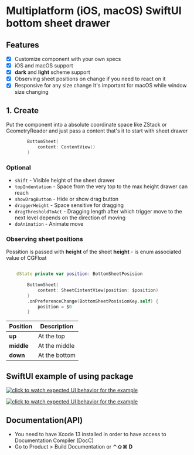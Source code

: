 # Multiplatform (iOS, macOS) SwiftUI bottom sheet drawer

 ## Features
- [x] Customize component with your own specs
- [x] iOS and macOS support
- [x] **dark** and **light** scheme support
- [x] Observing sheet positions on change if you need to react on it
- [x] Responsive for any size change It's important for macOS while window size changing

## 1. Create

Put the component into a absolute coordinate space like ZStack or GeometryReader and 
just pass a content that's it to start with sheet drawer

```swift
        BottomSheet(
            content: ContentView()
        )
```

### Optional

* `shift` - Visible height of the sheet drawer
* `topIndentation` - Space from the very top to the max height drawer can reach
* `showDragButton` - Hide or show drag button
* `draggerHeight` - Space sensitive for dragging
* `dragThresholdToAct` - Dragging length after which trigger move to the next level depends on the direction of moving
* `doAnimation` - Animate move


### Observing sheet positions
Possition is passed with **height** of the sheet 
**height** - is enum associated value of CGFloat

```swift

    @State private var position: BottomSheetPosision
    
        BottomSheet(
            content: SheetCintentView(position: $position)
        )
        .onPreferenceChange(BottomSheetPosisionKey.self) {
            position = $0
        }
```

| Position | Description |
| --- | --- |
|**up**| At the top |
|**middle**| At the middle |
|**down**| At the bottom |

## SwiftUI example of using package

[![click to watch expected UI behavior for the example](https://github.com/The-Igor/swiftui-bottom-sheet-drawer/blob/main/Sources/img/wallet_02.gif)](https://youtu.be/jLu7gbzGXTo)

[![click to watch expected UI behavior for the example](https://github.com/The-Igor/swiftui-bottom-sheet-drawer/blob/main/Sources/img/wallet_01.png)](https://youtu.be/jLu7gbzGXTo)



## Documentation(API)
- You need to have Xcode 13 installed in order to have access to Documentation Compiler (DocC)
- Go to Product > Build Documentation or **⌃⇧⌘ D**

